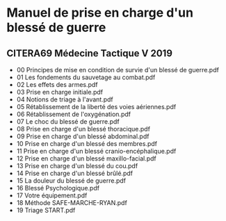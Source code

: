 
# Manuel de prise en charge d'un blessé de guerre
## CITERA69 Médecine Tactique V 2019

- 00 Principes de mise en condition de survie d'un blessé de guerre.pdf
- 01 Les fondements du sauvetage au combat.pdf
- 02 Les effets des armes.pdf
- 03 Prise en charge initiale.pdf
- 04 Notions de triage à l'avant.pdf
- 05 Rétablissement de la liberté des voies aériennes.pdf
- 06 Rétablissement de l'oxygénation.pdf
- 07 Le choc du blessé de guerre.pdf
- 08 Prise en charge d'un blessé thoracique.pdf
- 09 Prise en charge d'un blessé abdominal.pdf
- 10 Prise en charge d'un blessé des membres.pdf
- 11 Prise en charge d'un blessé cranio-encéphalique.pdf
- 12 Prise en charge d'un blessé maxillo-facial.pdf
- 13 Prise en charge d'un blessé du cou.pdf
- 14 Prise en charge d'un blessé brûlé.pdf
- 15 La douleur du blessé de guerre.pdf
- 16 Blessé Psychologique.pdf
- 17 Votre équipement.pdf
- 18 Méthode SAFE-MARCHE-RYAN.pdf
- 19 Triage START.pdf
